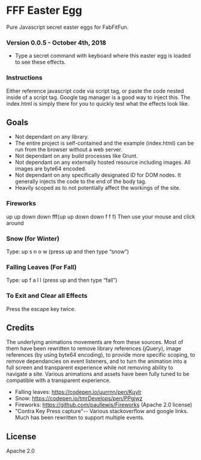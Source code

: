# FFF Easter Egg
Pure Javascript secret easter eggs for FabFitFun.

### Version 0.0.5 - October 4th, 2018
- Type a secret command with keyboard where this easter egg is loaded to see these effects.

### Instructions
Either reference javascript code via script tag, or paste the code nested inside of a script tag. Google tag manager is a good way to inject this. The index.html is simply there for you to quickly test what the effects look like.

## Goals
- Not dependant on any library.
- The entire project is self-contained and the example (index.html) can be run from the browser without a web server.
- Not dependant on any build processes like Grunt.
- Not dependant on any externally hosted resource including images. All images are byte64 encoded.
- Not dependant on any specifically designated ID for DOM nodes. It generally injects the code to the end of the body tag. 
- Heavily scoped as to not potentially affect the workings of the site.


### Fireworks
up up down down fff(up up down down f f f)
Then use your mouse and click around

### Snow (for Winter)
Type: up s n o w (press up and then type “snow”)

### Falling Leaves (For Fall)
Type: up f a l l (press up and then type “fall”)

### To Exit and Clear all Effects
Press the escape key twice.




## Credits
The underlying animations movements are from these sources. Most of them have been rewritten to remove library references (jQuery), image references (by using byte64 encoding), to provide more specific scoping, to remove dependancies on event listeners, and to turn the animation into a full screen and transparent experience while not removing ability to navigate a site. Various animations and assets have been fully tuned to be compatible with a transparent experience.

- Falling leaves: https://codepen.io/uurrnn/pen/Kuylr
- Snow: https://codepen.io/tmrDevelops/pen/PPgjwz
- Fireworks: https://github.com/paullewis/Fireworks (Apache 2.0 license)
- "Contra Key Press capture"-- Various stackoverflow and google links. Much has been rewritten to support multiple events.

## License
Apache 2.0


